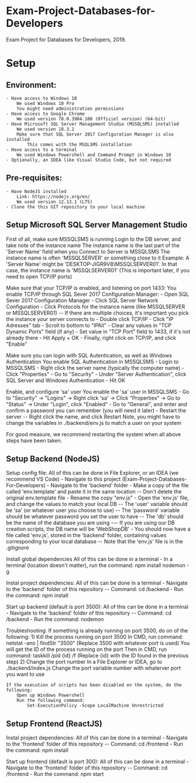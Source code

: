 # Exam-Project-Databases-for-Developers
Exam Project for Databases for Developers, 2019.

# Setup

## Environment:
    - Have access to Windows 10
        We used Windows 10 Pro
        You might need administration permissions
    - Have access to Google Chrome
        We used version 78.0.3904.108 (Officiel version) (64-bit)
    - Have Microsoft SQL Server Management Studio (MSSQLSMS) installed
        We used version 18.3.1
        Make sure that SQL Server 2017 Configuration Manager is also installed
            This comes with the MSQLSMS installation
    - Have access to a terminal
        We used Windows Powershell and Command Prompt in Windows 10
    - Optionally, an IDEA like Visual Studio Code, but not required
    
## Pre-requisites:
    - Have NodeJS installed
        Link: https://nodejs.org/en/
        We used version 12.13.1 (LTS)
    - Clone the this GIT repository to your local machine

## Setup Microsoft SQL Server Management Studio
First of all, make sure MSSQLSMS is running
Login to the DB server, and take note of the instance name
    The instance name is the last part of the 'Server Name' field when you Connect to Server is MSSQLSMS
    The instance name is often 'MSSQLSERVER' or something close to it
        Example: A 'Server Name' might be 'DESKTOP-JIGR9V8\MSSQLSERVER01'. In that case, the instance name is 'MSSQLSERVER01'
            (This is important later, if you need to open TCP/IP ports)

Make sure that your TCP/IP is enabled, and listening on port 1433:
    You enable TCP/IP through SQL Sever 2017 Configuration Manager:
        - Open SQL Sever 2017 Configuration Manager
        - Click SQL Server Network Configuration
        - Click Protocols for the instance name (like MSSQLSERVER or MSSQLSERVER01)
            -- If there are multiple choices, it's important you pick the instance your server connects to
        - Double click TCP/IP
        - Click "IP Adresses" tab
        - Scroll to bottom to "IPAll"
        - Clear any values in "TCP Dynamic Ports" field (if any)
        - Set value in "TCP Port" field to 1433, if it's not already there
        - Hit Apply + OK
        - Finally, right click on TCP/IP, and click "Enable"

Make sure you can login with SQL Autentication, as well as Windows Authentication
    You enable SQL Authentication in MSSQLSMS
        - Login to MSSQLSMS
        - Right click the server name (typically the computer name)
        - Click "Properties"
        - Go to "Security"
        - Under "Server Authentication", click SQL Server and Windows Authentication
        - Hit OK

Enable, and configure 'sa' user
    You enable the 'sa' user in MSSQLSMS
        - Go to "Security" -> "Logins" -> Right click 'sa' -> Click "Properties" -> Go to "Status" -> Under "Login", click "Enabled"
        - Go to "General", and enter and confirm a password you can remember (you will need it later)
        - Restart the server
            -- Right click the name, and click Restart
    Note, you might have to change the variables in ./backend/env.js to match a user on your system

For good measure, we recommend restarting the system when all above steps have been taken.

## Setup Backend (NodeJS)
Setup config file:
    All of this can be done in File Explorer, or an IDEA (we recommend VS Code)
    - Navigate to this project (Exam-Project-Databases-For-Developers)
    - Navigate to the 'backend' folder
    - Make a copy of the file called 'env.template' and paste it in the same location
        -- Don't delete the original env.template file
    - Rename the copy "env.js"
    - Open the 'env.js' file, and change the values to match your local DB
        -- The 'user' variable should be 'sa' (or whatever user you choose to use)
        -- The 'password' variable should be whatever password you set the user to have
        -- The 'db' should be the name of the database you are using 
            --- If you are using our DB creation scripts, the DB name will be 'WebShopDB'
    - You should now have a file called 'env.js', stored in the 'backend' folder, containing values corresponding to your local database
        -- Note that the 'env.js' file is in the .gitignore

Install global dependencies
    All of this can be done in a terminal
    - In a terminal (location doesn't matter), run the command: npm install nodemon -g

Instal project dependencies:
    All of this can be done in a terminal
    - Navigate to the 'backend' folder of this repository
        -- Command: cd <location of this file>/backend
    - Run the command: npm install

Start up backend (default is port 3500):
    All of this can be done in a terminal
    - Navigate to the 'backend' folder of this repository
        -- Command: cd <location of this file>/backend
    - Run the command: nodemon

Troubleshooting:
    If something is already running on port 3500, do on of the following:
        1) Kill the process running on port 3500
            In CMD, run command: netstat -ano | findStr "3500"
                (Replace 3500 with whatever port is used)
                You will get the ID of the process running on the port
            Then in CMD, run command: taskkill /pid {id} /f
                (Replace {id} with the ID found in the previous step)
        2) Change the port number
            In a File Explorer or IDEA, go to ./backend/index.js
            Change the port variable number with whaterver port you want to use

    If the execution of scripts has been disabled on the system, do the following:
        Open up Windows Powershell
        Run the following command:
            Set-ExecutionPolicy -Scope LocalMachine Unrestricted

## Setup Frontend (ReactJS)
Instal project dependencies:
    All of this can be done in a terminal
    - Navigate to the 'frontend' folder of this repository
        -- Command: cd <location of this file>/frontend
    - Run the command: npm install

Start up frontend (default is port 300):
    All of this can be done in a terminal
    - Navigate to the 'frontend' folder of this repository
        -- Command: cd <location of this file>/frontend
    - Run the command: npm start
